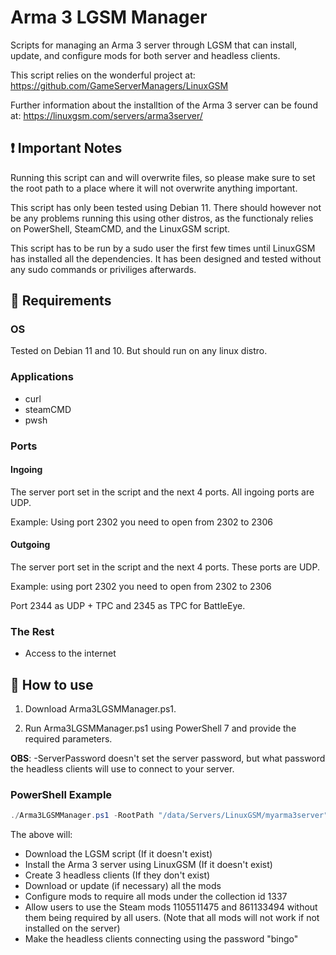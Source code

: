 # Arma 3 LGSM Manager

Scripts for managing an Arma 3 server through LGSM that can install, update, and configure mods for both server and headless clients.

This script relies on the wonderful project at: <https://github.com/GameServerManagers/LinuxGSM>

Further information about the installtion of the Arma 3 server can be found at: <https://linuxgsm.com/servers/arma3server/>

## :exclamation: Important Notes

Running this script can and will overwrite files, so please make sure to set the root path to a place where it will not overwrite anything important.

This script has only been tested using Debian 11. There should however not be any problems running this using other distros, as the functionaly relies on PowerShell, SteamCMD, and the LinuxGSM script.

This script has to be run by a sudo user the first few times until LinuxGSM has installed all the dependencies. It has been designed and tested without any sudo commands or priviliges afterwards.

## :police_car: Requirements

### OS

Tested on Debian 11 and 10. But should run on any linux distro.

### Applications

* curl
* steamCMD
* pwsh

### Ports

#### Ingoing

The server port set in the script and the next 4 ports. All ingoing ports are UDP.

Example: Using port 2302 you need to open from 2302 to 2306

#### Outgoing

The server port set in the script and the next 4 ports. These ports are UDP.

Example: using port 2302 you need to open from 2302 to 2306

Port 2344 as UDP + TPC and 2345 as TPC for BattleEye.

### The Rest

* Access to the internet

## :bullettrain_front: How to use

1. Download Arma3LGSMManager.ps1.

2. Run Arma3LGSMManager.ps1 using PowerShell 7 and provide the required parameters.

**OBS**: -ServerPassword doesn't set the server password, but what password the headless clients will use to connect to your server.

### PowerShell Example

```PowerShell
./Arma3LGSMManager.ps1 -RootPath "/data/Servers/LinuxGSM/myarma3server" -SteamModCollectionId 1337 -SteamWhitelistModIds @(1105511475, 861133494) -ServerPort 2302 -ServerPassword "bingo" -HeadlessCount 3
```

The above will:

* Download the LGSM script (If it doesn't exist)
* Install the Arma 3 server using LinuxGSM (If it doesn't exist)
* Create 3 headless clients (If they don't exist)
* Download or update (if necessary) all the mods
* Configure mods to require all mods under the collection id 1337
* Allow users to use the Steam mods 1105511475 and 861133494 without them being required by all users. (Note that all mods will not work if not installed on the server)
* Make the headless clients connecting using the password "bingo"
